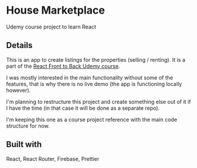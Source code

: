 # House Marketplace

Udemy course project to learn React

## Details
This is an app to create listings for the properties (selling / renting). It is a part of the [React Front to Back Udemy course](https://www.udemy.com/course/react-front-to-back-2022/).

I was mostly interested in the main functionality without some of the features, that is why there is no live demo (the app is functioning locally however).

I'm planning to restructure this project and create something else out of it if I have the time (in that case it will be done as a separate repo).

I'm keeping this one as a course project reference with the main code structure for now.

## Built with

React, React Router, Firebase, Prettier
